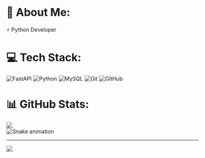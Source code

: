 # 💫 About Me:
⚡ Python Developer


# 💻 Tech Stack:
![FastAPI](https://img.shields.io/badge/FastAPI-005571?style=flat&logo=fastapi) ![Python](https://img.shields.io/badge/python-3670A0?style=flat&logo=python&logoColor=ffdd54) ![MySQL](https://img.shields.io/badge/mysql-4479A1.svg?style=flat&logo=mysql&logoColor=white) ![Git](https://img.shields.io/badge/git-%23F05033.svg?style=flat&logo=git&logoColor=white) ![GitHub](https://img.shields.io/badge/github-%23121011.svg?style=flat&logo=github&logoColor=white)
# 📊 GitHub Stats:
![](https://github-readme-stats.vercel.app/api?username=yand3r3d3v&theme=date_night&hide_border=false&include_all_commits=false&count_private=false)<br/>
<img src="https://raw.githubusercontent.com/maurodesouza/maurodesouza/output/snake.svg" alt="Snake animation" />

---
[![](https://visitcount.itsvg.in/api?id=yand3r3d3v&icon=0&color=12)](https://visitcount.itsvg.in)


